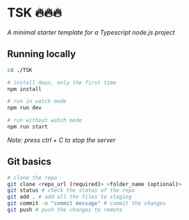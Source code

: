 ﻿# TSK 🔥🔥🔥

_A minimal starter template for a Typescript node.js project_

## Running locally

```bash
cd ./TSK

# install deps, only the first time
npm install

# run in watch mode
npm run dev

# run without watch mode
npm run start
```

_Note: press ctrl + C to stop the server_

## Git basics

```bash
# clone the repo
git clone <repo_url (required)> <folder_name (optional)>
git status # check the status of the repo
git add . # add all the files to staging
git commit -m "commit message" # commit the changes
git push # push the changes to remote
```
